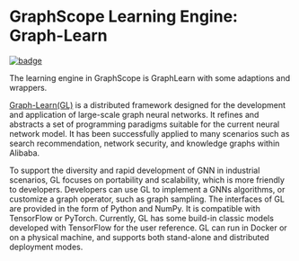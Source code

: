 # GraphScope Learning Engine: Graph-Learn

[![badge](https://img.shields.io/badge/translation-%E4%B8%AD%E6%96%87%E7%89%88-success)](README-zh.md)

The learning engine in GraphScope is GraphLearn with some adaptions and wrappers.

[Graph-Learn(GL)](https://github.com/alibaba/graph-learn/) is a distributed framework designed for the development and application of large-scale graph neural networks. It refines and abstracts a set of programming paradigms suitable for the current neural network model. It has been successfully applied to many scenarios such as search recommendation, network security, and knowledge graphs within Alibaba.

To support the diversity and rapid development of GNN in industrial scenarios, GL focuses on portability and scalability, which is more friendly to developers. Developers can use GL to implement a GNNs algorithms, or customize a graph operator, such as graph sampling. The interfaces of GL are provided in the form of Python and NumPy. It is compatible with TensorFlow or PyTorch. Currently, GL has some build-in classic models developed with TensorFlow for the user reference. GL can run in Docker or on a physical machine, and supports both stand-alone and distributed deployment modes.